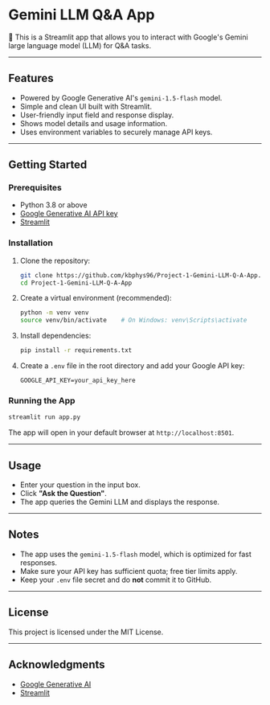 
# Gemini LLM Q&A App

🚀 This is a Streamlit app that allows you to interact with Google's Gemini large language model (LLM) for Q&A tasks.

---

## Features

- Powered by Google Generative AI's `gemini-1.5-flash` model.
- Simple and clean UI built with Streamlit.
- User-friendly input field and response display.
- Shows model details and usage information.
- Uses environment variables to securely manage API keys.

---

## Getting Started

### Prerequisites

- Python 3.8 or above
- [Google Generative AI API key](https://aistudio.google.com/)
- [Streamlit](https://streamlit.io/)

### Installation

1. Clone the repository:
   ```bash
   git clone https://github.com/kbphys96/Project-1-Gemini-LLM-Q-A-App.git
   cd Project-1-Gemini-LLM-Q-A-App
   ```

2. Create a virtual environment (recommended):
   ```bash
   python -m venv venv
   source venv/bin/activate    # On Windows: venv\Scripts\activate
   ```

3. Install dependencies:
   ```bash
   pip install -r requirements.txt
   ```

4. Create a `.env` file in the root directory and add your Google API key:
   ```env
   GOOGLE_API_KEY=your_api_key_here
   ```

### Running the App

```bash
streamlit run app.py
```

The app will open in your default browser at `http://localhost:8501`.

---

## Usage

- Enter your question in the input box.
- Click **"Ask the Question"**.
- The app queries the Gemini LLM and displays the response.

---

## Notes

- The app uses the `gemini-1.5-flash` model, which is optimized for fast responses.
- Make sure your API key has sufficient quota; free tier limits apply.
- Keep your `.env` file secret and do **not** commit it to GitHub.

---

## License

This project is licensed under the MIT License.

---

## Acknowledgments

- [Google Generative AI](https://ai.google.com/)
- [Streamlit](https://streamlit.io/)
